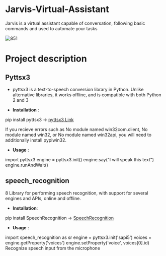# Jarvis-Virtual-Assistant
Jarvis is a  virtual assistant capable of conversation, following basic commands and used to automate your tasks 

![851](https://user-images.githubusercontent.com/77189196/116514535-ca02eb00-a8e8-11eb-9942-eb87876be42d.jpg)

# Project description

## Pyttsx3 

- pyttsx3 is a text-to-speech conversion library in Python. Unlike alternative libraries, it works offline, and is compatible with both Python 2 and 3

- **Installation** :

pip install pyttsx3 -> [pyttsx3 Link](https://pypi.org/project/pyttsx3/)

 If you recieve errors such as No module named win32com.client, No module named win32, or No module named win32api, you will need to additionally install pypiwin32.

- **Usage** :

import pyttsx3
engine = pyttsx3.init()
engine.say("I will speak this text")
engine.runAndWait()
  
  
## speech_recognition
8 Library for performing speech recognition, with support for several engines and APIs, online and offline.
  
- **Installation**:

pip install SpeechRecognition -> [SpeechRecognition](https://pypi.org/project/SpeechRecognition/)
  
 - **Usage** :
 
 import speech_recognition as sr
 engine = pyttsx3.init('sapi5')
 voices = engine.getProperty('voices')
 engine.setProperty('voice', voices[0].id)
 Recognize speech input from the microphone






